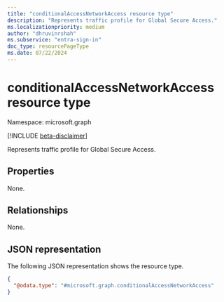 ```yaml
---
title: "conditionalAccessNetworkAccess resource type"
description: "Represents traffic profile for Global Secure Access."
ms.localizationpriority: medium
author: "dhruvinrshah"
ms.subservice: "entra-sign-in"
doc_type: resourcePageType
ms.date: 07/22/2024
---
```


# conditionalAccessNetworkAccess resource type

Namespace: microsoft.graph

[!INCLUDE [beta-disclaimer](../../includes/beta-disclaimer.md)]

Represents traffic profile for Global Secure Access.

## Properties

None.

## Relationships

None.

## JSON representation

The following JSON representation shows the resource type.

<!-- { "blockType": "resource", "@odata.type": "microsoft.graph.conditionalAccessNetworkAccess" } -->

```json
{
  "@odata.type": "#microsoft.graph.conditionalAccessNetworkAccess"
}
```
